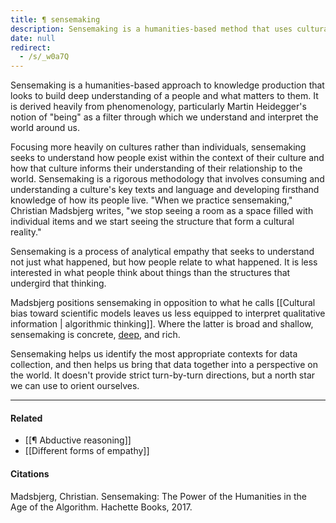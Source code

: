 ```yaml
---
title: ¶ sensemaking
description: Sensemaking is a humanities-based method that uses cultural understanding and empathy to interpret how people relate to their world, offering deep insights beyond data and algorithms.
date: null
redirect:
  - /s/_w0a7Q
---
```


Sensemaking is a humanities-based approach to knowledge production that looks to build deep understanding of a people and what matters to them. It is derived heavily from phenomenology, particularly Martin Heidegger's notion of "being" as a filter through which we understand and interpret the world around us.

Focusing more heavily on cultures rather than individuals, sensemaking seeks to understand how people exist within the context of their culture and how that culture informs their understanding of their relationship to the world. Sensemaking is a rigorous methodology that involves consuming and understanding a culture's key texts and language and developing firsthand knowledge of how its people live. "When we practice sensemaking," Christian Madsbjerg writes, "we stop seeing a room as a space filled with individual items and we start seeing the structure that form a cultural reality."

Sensemaking is a process of analytical empathy that seeks to understand not just what happened, but how people relate to what happened. It is less interested in what people think about things than the structures that undergird that thinking.

Madsbjerg positions sensemaking in opposition to what he calls [[Cultural bias toward scientific models leaves us less equipped to interpret qualitative information | algorithmic thinking]]. Where the latter is broad and shallow, sensemaking is concrete, [deep](https://publish.obsidian.md/mobydiction/notes/Sensemaking+produces+thick+data), and rich.

Sensemaking helps us identify the most appropriate contexts for data collection, and then helps us bring that data together into a perspective on the world. It doesn't provide strict turn-by-turn directions, but a north star we can use to orient ourselves.

---

#### Related

- [[¶ Abductive reasoning]]
- [[Different forms of empathy]]

#### Citations

Madsbjerg, Christian. Sensemaking: The Power of the Humanities in the Age of the Algorithm. Hachette Books, 2017.
